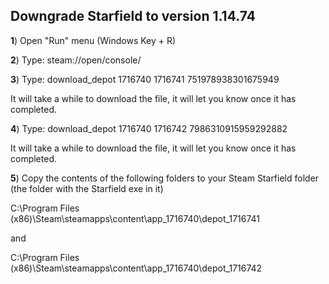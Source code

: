 ## Downgrade Starfield to version 1.14.74

**1**) Open "Run" menu (Windows Key + R)

**2**) Type: steam://open/console/

**3**) Type: download_depot 1716740 1716741 751978938301675949

It will take a while to download the file, it will let you know once it has completed.

**4**) Type: download_depot 1716740 1716742 7986310915959292882

It will take a while to download the file, it will let you know once it has completed.

**5**) Copy the contents of the following folders to your Steam Starfield folder (the folder with the Starfield exe in it)

C:\Program Files (x86)\Steam\steamapps\content\app_1716740\depot_1716741

and

C:\Program Files (x86)\Steam\steamapps\content\app_1716740\depot_1716742
